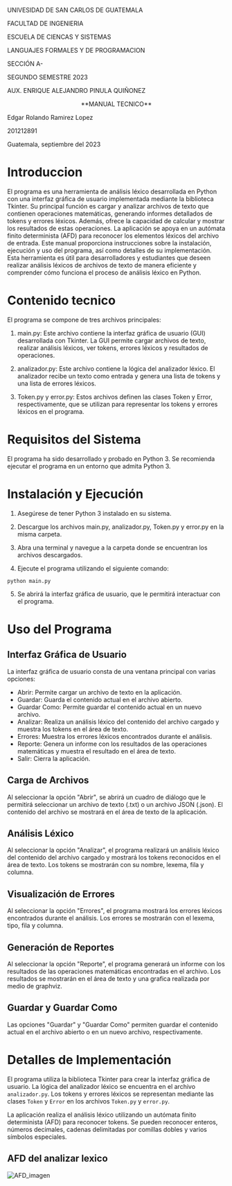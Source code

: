 UNIVESIDAD DE SAN CARLOS DE GUATEMALA

FACULTAD DE INGENIERIA

ESCUELA DE CIENCAS Y SISTEMAS

LANGUAJES FORMALES Y DE PROGRAMACION

SECCIÓN A-

SEGUNDO SEMESTRE 2023

AUX. ENRIQUE ALEJANDRO PINULA QUIÑONEZ




<p align="center"> **MANUAL TECNICO** </p>



Edgar Rolando Ramirez Lopez

201212891

Guatemala, septiembre del 2023


# Introduccion

El programa es una herramienta de análisis léxico desarrollada en Python con una interfaz gráfica de usuario implementada mediante la biblioteca Tkinter. Su principal función es cargar y analizar archivos de texto que contienen operaciones matemáticas, generando informes detallados de tokens y errores léxicos. Además, ofrece la capacidad de calcular y mostrar los resultados de estas operaciones. La aplicación se apoya en un autómata finito determinista (AFD) para reconocer los elementos léxicos del archivo de entrada. Este manual proporciona instrucciones sobre la instalación, ejecución y uso del programa, así como detalles de su implementación. Esta herramienta es útil para desarrolladores y estudiantes que deseen realizar análisis léxicos de archivos de texto de manera eficiente y comprender cómo funciona el proceso de análisis léxico en Python.

#	Contenido tecnico
El programa se compone de tres archivos principales:

1. main.py: Este archivo contiene la interfaz gráfica de usuario (GUI) desarrollada con Tkinter. La GUI permite cargar archivos de texto, realizar análisis léxicos, ver tokens, errores léxicos y resultados de operaciones.

2. analizador.py: Este archivo contiene la lógica del analizador léxico. El analizador recibe un texto como entrada y genera una lista de tokens y una lista de errores léxicos.

3. Token.py y error.py: Estos archivos definen las clases Token y Error, respectivamente, que se utilizan para representar los tokens y errores léxicos en el programa.

#   Requisitos del Sistema
El programa ha sido desarrollado y probado en Python 3. Se recomienda ejecutar el programa en un entorno que admita Python 3.

#   Instalación y Ejecución
1. Asegúrese de tener Python 3 instalado en su sistema.

2. Descargue los archivos main.py, analizador.py, Token.py y error.py en la misma carpeta.

3. Abra una terminal y navegue a la carpeta donde se encuentran los archivos descargados.

4. Ejecute el programa utilizando el siguiente comando:
```
python main.py
```

5. Se abrirá la interfaz gráfica de usuario, que le permitirá interactuar con el programa.


# Uso del Programa
## Interfaz Gráfica de Usuario
La interfaz gráfica de usuario consta de una ventana principal con varias opciones:

- Abrir: Permite cargar un archivo de texto en la aplicación.
- Guardar: Guarda el contenido actual en el archivo abierto.
- Guardar Como: Permite guardar el contenido actual en un nuevo archivo.
- Analizar: Realiza un análisis léxico del contenido del archivo cargado y muestra los tokens en el área de texto.
- Errores: Muestra los errores léxicos encontrados durante el análisis.
- Reporte: Genera un informe con los resultados de las operaciones matemáticas y muestra el resultado en el área de texto.
- Salir: Cierra la aplicación.

## Carga de Archivos
Al seleccionar la opción "Abrir", se abrirá un cuadro de diálogo que le permitirá seleccionar un archivo de texto (.txt) o un archivo JSON (.json). El contenido del archivo se mostrará en el área de texto de la aplicación.

## Análisis Léxico
Al seleccionar la opción "Analizar", el programa realizará un análisis léxico del contenido del archivo cargado y mostrará los tokens reconocidos en el área de texto. Los tokens se mostrarán con su nombre, lexema, fila y columna.

## Visualización de Errores
Al seleccionar la opción "Errores", el programa mostrará los errores léxicos encontrados durante el análisis. Los errores se mostrarán con el lexema, tipo, fila y columna.

## Generación de Reportes
Al seleccionar la opción "Reporte", el programa generará un informe con los resultados de las operaciones matemáticas encontradas en el archivo. Los resultados se mostrarán en el área de texto y una grafica realizada por medio de graphviz.

## Guardar y Guardar Como
Las opciones "Guardar" y "Guardar Como" permiten guardar el contenido actual en el archivo abierto o en un nuevo archivo, respectivamente.

# Detalles de Implementación
El programa utiliza la biblioteca Tkinter para crear la interfaz gráfica de usuario. La lógica del analizador léxico se encuentra en el archivo `analizador.py`. Los tokens y errores léxicos se representan mediante las clases `Token` y `Error` en los archivos `Token.py` y `error.py`.

La aplicación realiza el análisis léxico utilizando un autómata finito determinista (AFD) para reconocer tokens. Se pueden reconocer enteros, números decimales, cadenas delimitadas por comillas dobles y varios símbolos especiales.

## AFD del analizar lexico

![AFD_imagen]()